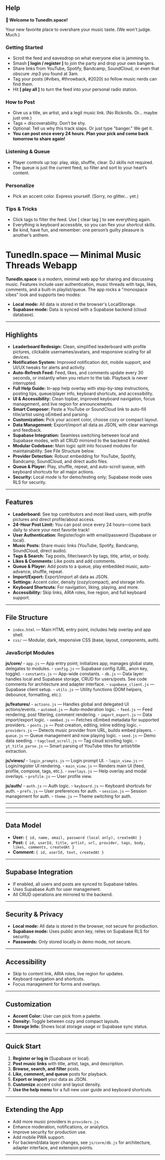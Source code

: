 
## Help

**👋 Welcome to TunedIn.space!**

Your new favorite place to overshare your music taste. (We won't judge. Much.)

### Getting Started

- Scroll the feed and eavesdrop on what everyone else is jamming to.
- Smash **[ login / register ]** to join the party and drop your own bangers.
- Share links from YouTube, Spotify, Bandcamp, SoundCloud, or even that obscure .mp3 you found at 3am.
- Tag your posts (#vibes, #throwback, #2020) so fellow music nerds can find them.
- Hit **[ play all ]** to turn the feed into your personal radio station.


### How to Post

- Give us a title, an artist, and a legit music link. (No Rickrolls. Or... maybe just one.)
- Tags = discoverability. Don’t be shy.
- Optional: Tell us why this track slaps. Or just type "banger." We get it.
- **You can post once every 24 hours. Plan your pick and come back tomorrow to share again!**

### Listening & Queue

- Player controls up top: play, skip, shuffle, clear. DJ skills not required.
- The queue is just the current feed, so filter and sort to your heart’s content.

### Personalize

- Pick an accent color. Express yourself. (Sorry, no glitter... yet.)

### Tips & Tricks

- Click tags to filter the feed. Use [ clear tag ] to see everything again.
- Everything is keyboard accessible, so you can flex your shortcut skills.
- Be kind, have fun, and remember: one person’s guilty pleasure is another’s anthem.



# TunedIn.space — Minimal Music Threads Webapp

**TunedIn.space** is a modern, minimal web app for sharing and discussing music. Features include user authentication, music threads with tags, likes, comments, and a built-in playlist/queue. The app rocks a "monospace vibes" look and supports two modes:
- **Local mode:** All data is stored in the browser's LocalStorage.
- **Supabase mode:** Data is synced with a Supabase backend (cloud database).

---



## Highlights

- **Leaderboard Redesign:** Clean, simplified leaderboard with profile pictures, clickable usernames/avatars, and responsive scaling for all devices.
- **Notification System:** Improved notification dot, mobile support, and UI/UX tweaks for alerts and activity.
- **Auto-Refresh Feed:** Feed, likes, and comments update every 30 seconds, or instantly when you return to the tab. Playback is never interrupted.
- **Full Help Guide:** In-app help overlay with step-by-step instructions, posting tips, queue/player info, keyboard shortcuts, and accessibility.
- **UI & Accessibility:** Clean topbar, improved keyboard navigation, focus management, and live region for announcements.
- **Smart Composer:** Paste a YouTube or SoundCloud link to auto-fill title/artist using oEmbed and parsing.
- **Customization:** Pick your accent color, choose cozy or compact layout.
- **Data Management:** Export/import all data as JSON, with clear warnings and feedback.
- **Supabase Integration:** Seamless switching between local and Supabase modes, with all CRUD mirrored to the backend if enabled.
- **Modular Codebase:** Main logic split into focused modules for maintainability. See File Structure below.
- **Provider Detection:** Robust embedding for YouTube, Spotify, Bandcamp, SoundCloud, and direct audio files.
- **Queue & Player:** Play, shuffle, repeat, and auto-scroll queue, with keyboard shortcuts for all major actions.
- **Security:** Local mode is for demo/testing only; Supabase mode uses RLS for security.

---



## Features

- **Leaderboard:** See top contributors and most liked users, with profile pictures and direct profile/about access.
- **24-Hour Post Limit:** You can post once every 24 hours—come back daily to share your next favorite track!
- **User Authentication:** Register/login with email/password (Supabase or local).
- **Music Posts:** Share music links (YouTube, Spotify, Bandcamp, SoundCloud, direct audio).
- **Tags & Search:** Tag posts, filter/search by tags, title, artist, or body.
- **Likes & Comments:** Like posts and add comments.
- **Queue & Player:** Add posts to a queue, play embedded music, auto-advance, shuffle, repeat.
- **Import/Export:** Export/import all data as JSON.
- **Settings:** Accent color, density (cozy/compact), and storage info.
- **Keyboard Shortcuts:** For navigation, liking, playing, and more.
- **Accessibility:** Skip links, ARIA roles, live region, and full keyboard support.

---



## File Structure

- `index.html` — Main HTML entry point, includes help overlay and app shell.
- `css/` — Modular, dark, responsive CSS (base, layout, components, auth).

### JavaScript Modules


**js/core/**
	- `app.js` — App entry point; initializes app, manages global state, delegates to modules.
	- `config.js` — Supabase config (URL, anon key, toggle).
	- `constants.js` — App-wide constants.
	- `db.js` — Data layer: handles local and Supabase storage, CRUD for users/posts. See code comments for architecture and adapter interface.
	- `supabase_client.js` — Supabase client setup.
	- `utils.js` — Utility functions (DOM helpers, debounce, formatting, etc.).

**js/features/**
	- `actions.js` — Handles global and delegated UI actions/events.
	- `automod.js` — Auto-moderation logic.
	- `feed.js` — Feed rendering, post filtering, comment rendering.
	- `import_export.js` — Data import/export logic.
	- `oembed.js` — Fetches oEmbed metadata for supported providers.
	- `posts.js` — Post creation, editing, inline editing logic.
	- `providers.js` — Detects music provider from URL, builds embed players.
	- `queue.js` — Queue management and now playing logic.
	- `seed.js` — Demo data seeding.
	- `tagcloud_scroll.js` — Tag cloud scrolling logic.
	- `yt_title_parse.js` — Smart parsing of YouTube titles for artist/title extraction.

**js/views/**
	- `login_prompts.js` — Login prompt UI.
	- `login_view.js` — Login/register UI rendering.
	- `main_view.js` — Renders main UI (feed, profile, compose, tags, etc.).
	- `overlays.js` — Help overlay and modal overlays.
	- `profile.js` — User profile view.

**js/auth/**
	- `auth.js` — Auth logic.
	- `keyboard.js` — Keyboard shortcuts for auth.
	- `prefs.js` — User preferences for auth.
	- `session.js` — Session management for auth.
	- `theme.js` — Theme switching for auth.

---

---

---

## Data Model

- **User:** `{ id, name, email, password (local only), createdAt }`
- **Post:** `{ id, userId, title, artist, url, provider, tags, body, likes, comments, createdAt }`
- **Comment:** `{ id, userId, text, createdAt }`

---

## Supabase Integration

- If enabled, all users and posts are synced to Supabase tables.
- Uses Supabase Auth for user management.
- All CRUD operations are mirrored to the backend.

---

## Security & Privacy

- **Local mode:** All data is stored in the browser, not secure for production.
- **Supabase mode:** Uses public anon key, relies on Supabase RLS for security.
- **Passwords:** Only stored locally in demo mode, not secure.

---

## Accessibility

- Skip to content link, ARIA roles, live region for updates.
- Keyboard navigation and shortcuts.
- Focus management for forms and overlays.

---

## Customization

- **Accent Color:** User can pick from a palette.
- **Density:** Toggle between cozy and compact layouts.
- **Storage Info:** Shows local storage usage or Supabase sync status.

---

## Quick Start

1. **Register or log in** (Supabase or local).
2. **Post music links** with title, artist, tags, and description.
3. **Browse, search, and filter** posts.
4. **Like, comment, and queue** posts for playback.
5. **Export or import** your data as JSON.
6. **Customize** accent color and layout density.
7. **Use the help menu** for a full new user guide and keyboard shortcuts.

---

## Extending the App

- Add more music providers in `providers.js`.
- Enhance moderation, notifications, or analytics.
- Improve security for production use.
- Add mobile PWA support.
- For backend/data layer changes, see `js/core/db.js` for architecture, adapter interface, and extension points.

---
